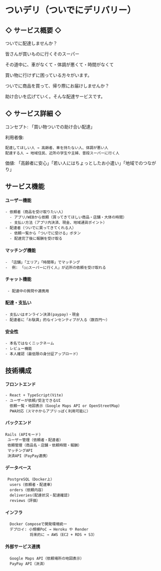 # ついデリ（ついでにデリバリー）

##  ◇ サービス概要 ◇
  ついでに配達しませんか？ 
  
  皆さんが買いものに行くそのスーパー
  
  その道中に、車がなくて・体調が悪くて・時間がなくて
  
  買い物に行けずに困っている方々がいます。
  
  ついでに商品を買って、帰り際にお届けしませんか？

  助け合いを広げていく。そんな配達サービスです。

##  ◇ サービス詳細 ◇

  コンセプト: 「買い物ついでの助け合い配達」

  利用者像:
 
    配達してほしい人 → 高齢者、車を持たない人、体調が悪い人
    配達する人 → 地域住民、近所の学生や主婦、普段スーパーに行く人

  価値: 「高齢者に安心」「若い人にはちょっとしたお小遣い」「地域でのつながり」

 
##  サービス機能

#### ユーザー機能
    - 依頼者（商品を受け取りたい人）
      - アプリ/WEBから依頼（買ってきてほしい商品・店舗・大体の時間）
      - 支払い方法（アプリ内決済、現金、地域通貨ポイント）
    - 配達者（ついでに買ってきてくれる人）
      - 依頼一覧から「ついでに受ける」ボタン
      - 配達完了後に報酬を受け取る
#### マッチング機能
    - 「店舗」「エリア」「時間帯」でマッチング
    -  例: 「○○スーパーに行く人」が近所の依頼を受け取れる

#### チャット機能
     - 配達中の質問や連携用
#### 配達・支払い
    - 支払いはオンライン決済(paypay)・現金
    - 配達者に「お駄賃」的なインセンティブが入る（数百円〜）
#### 安全性
    - 本名ではなくニックネーム
    - レビュー機能
    - 本人確認（最低限の身分証アップロード）


## 技術構成
 #### フロントエンド
    - React + TypeScript(Vite)
    - ユーザーが依頼/受注できるUI
      依頼一覧・地図表示（Google Maps API or OpenStreetMap）
      PWA対応（スマホからアプリっぽく利用可能に）
 #### バックエンド
    Rails (APIモード)
     ユーザー管理（依頼者・配達者） 
     依頼管理（商品名・店舗・依頼時間・報酬）
     マッチングAPI
     決済API（PayPay連携）
#### データベース
     PostgreSQL（Docker上）
      users（依頼者・配達車）
      orders（依頼内容）
      deliveries(配達状況・配達確認)
      reviews（評価）
#### インフラ
      Docker Composeで開発環境統一
      デプロイ: 小規模PoC → Heroku や Render
               将来的に → AWS（EC2 + RDS + S3）
#### 外部サービス連携
      Google Maps API（依頼場所の地図表示）
      PayPay API（決済）


